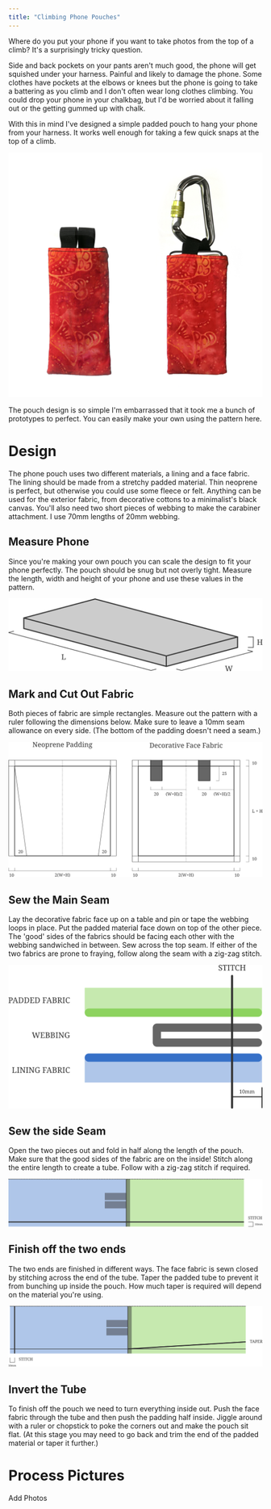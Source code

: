 ```yaml
---
title: "Climbing Phone Pouches"
---
```


Where do you put your phone if you want to take photos from the top of a climb?
It's a surprisingly tricky question.

Side and back pockets on your pants aren't much good, the phone will get squished under your harness.
Painful and likely to damage the phone.
Some clothes have pockets at the elbows or knees but the phone is going to take a battering as you climb and I don't often wear long clothes climbing.
You could drop your phone in your chalkbag, but I'd be worried about it falling out or the getting gummed up with chalk.

With this in mind I've designed a simple padded pouch to hang your phone from your harness.
It works well enough for taking a few quick snaps at the top of a climb.

![](combined-photo.jpg)

The pouch design is so simple I'm embarrassed that it took me a bunch of prototypes to perfect.
You can easily make your own using the pattern here.

# Design

The phone pouch uses two different materials, a lining and a face fabric.
The lining should be made from a stretchy padded material.
Thin neoprene is perfect, but otherwise you could use some fleece or felt.
Anything can be used for the exterior fabric, from decorative cottons to a minimalist's black canvas.
You'll also need two short pieces of webbing to make the carabiner attachment.
I use 70mm lengths of 20mm webbing.

## Measure Phone

Since you're making your own pouch you can scale the design to fit your phone perfectly.
The pouch should be snug but not overly tight.
Measure the length, width and height of your phone and use these values in the pattern.

![](phone-measure.png)

## Mark and Cut Out Fabric

Both pieces of fabric are simple rectangles.
Measure out the pattern with a ruler following the dimensions below.
Make sure to leave a 10mm seam allowance on every side.
(The bottom of the padding doesn't need a seam.)

![](pattern.png)

## Sew the Main Seam

Lay the decorative fabric face up on a table and pin or tape the webbing loops in place.
Put the padded material face down on top of the other piece.
The 'good' sides of the fabrics should be facing each other with the webbing sandwiched in between.
Sew across the top seam.
If either of the two fabrics are prone to fraying, follow along the seam with a zig-zag stitch.

![](layers.png)

## Sew the side Seam

Open the two pieces out and fold in half along the length of the pouch.
Make sure that the good sides of the fabric are on the inside!
Stitch along the entire length to create a tube.
Follow with a zig-zag stitch if required.

![](lengthwise1.png)

## Finish off the two ends

The two ends are finished in different ways.
The face fabric is sewn closed by stitching across the end of the tube.
Taper the padded tube to prevent it from bunching up inside the pouch.
How much taper is required will depend on the material you're using.

![](lengthwise2.png)

## Invert the Tube

To finish off the pouch we need to turn everything inside out.
Push the face fabric through the tube and then push the padding half inside.
Jiggle around with a ruler or chopstick to poke the corners out and make the pouch sit flat.
(At this stage you may need to go back and trim the end of the padded material or taper it further.)

# Process Pictures

Add Photos
